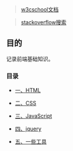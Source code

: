 > [w3cschool文档](http://www.w3school.com.cn/)

> [stackoverflow搜索](https://stackoverflow.com/tour)

## 目的

记录前端基础知识。

### 目录 

- [一、HTML](https://github.com/dongrui23/WEB/tree/master/html)

- [二、CSS](https://github.com/dongrui23/WEB/tree/master/css)

- [三、JavaScript](https://github.com/dongrui23/WEB/tree/master/javascript)

- [四、jquery](https://github.com/dongrui23/WEB/tree/master/jQuery)

- [五、一些工具](https://github.com/dongrui23/WEB/tree/master/tools)
